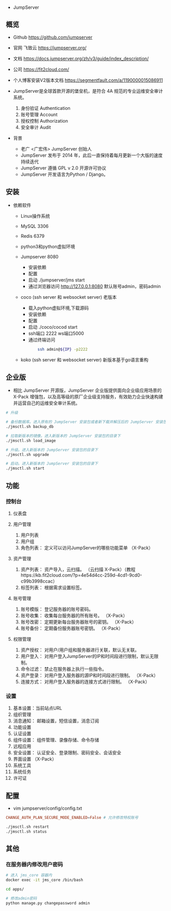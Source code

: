 
- JumpServer
## 概览

- Github  https://github.com/jumpserver
- 官网 飞致云 https://jumpserver.org/
- 文档 https://docs.jumpserver.org/zh/v3/guide/index_description/
- 公司 https://fit2cloud.com/

- 个人博客安装V2版本文档 https://segmentfault.com/a/1190000015086911 

- JumpServer是全球首款开源的堡垒机，是符合 4A 规范的专业运维安全审计系统。
    1. 身份验证 Authentication
    2. 账号管理 Account
    3. 授权控制 Authorization
    4. 安全审计 Audit

- 背景
    - 老广 <广宏伟> JumpServer 创始人
    - JumpServer 发布于 2014 年，此后一直保持着每月更新一个大版的速度持续迭代
    - JumpServer 遵循 GPL v 2.0 开源许可协议
    - JumpServer 开发语言为Python / Django。

## 安装
- 依赖软件
    - Linux操作系统
    - MySQL         3306
    - Redis         6379
    - python3和python虚拟环境
    - Jumpserver    8080
        - 安装依赖 
        - 配置 
        - 启动 ./jumpserver/jms start
        - 通过浏览器访问 http://127.0.0.1:8080 默认账号admin，密码admin

    - coco (ssh server 和 websocket server) 老版本
        - 载入python虚拟环境,下载源码
        - 安装依赖
        - 配置
        - 启动 ./coco/cocod start
        - ssh端口 2222  ws端口5000
        - 通过终端访问
            ```bash 
                ssh admin@${IP} -p2222
            ```
    - koko (ssh server 和 websocket server) 新版本基于go语言重构

## 企业版
- 相比 JumpServer 开源版，JumpServer 企业版提供面向企业级应用场景的 X-Pack 增强包，以及高等级的原厂企业级支持服务，有效助力企业快速构建并运营自己的运维安全审计系统。

```bash
# 升级

# 备份数据库。进入原有的 JumpServer 安装包或者新下载并解压后的 JumpServer 安装包进行数据库备份。
./jmsctl.sh backup_db

# 拉取新版本的镜像。进入新版本的 JumpServer 安装包的目录下
./jmsctl.sh load_image

# 升级。进入新版本的 JumpServer 安装包的目录下
./jmsctl.sh upgrade

# 启动。进入新版本的 JumpServer 安装包的目录下
./jmsctl.sh start
```

## 功能
### 控制台
1. 仪表盘

2. 用户管理
    1. 用户列表
    2. 用户组
    3. 角色列表： 定义可以访问JumpServer的哪些功能菜单 （X-Pack）

3. 资产管理
    1. 资产列表： 资产导入，云扫描。 （云扫描 X-Pack）（教程https://kb.fit2cloud.com/?p=4e54d4cc-259d-4cd1-9cd0-c99b3998ccac）
    2. 标签列表： 根据需求设置标签。

4. 账号管理
    1. 账号模版： 登记服务器的账号密码。
    2. 账号收集： 收集每台服务器的所有账号。 （X-Pack）
    3. 账号改密： 定期更新每台服务器账号的密钥。 （X-Pack）
    4. 账号备份： 定期备份服务器账号密钥。 （X-Pack）

5. 权限管理
    1. 资产授权： 对用户/用户组和服务器进行关联，默认无关联。
    2. 用户登入： 对用户登入JumpServer的IP和时间段进行限制，默认无限制。
    3. 命令过滤： 禁止在服务器上执行一些指令。
    4. 资产登录： 对用户登入服务器的源IP和时间段进行限制。 （X-Pack）
    5. 连接方式： 对用户登入服务器的连接方式进行限制。 （X-Pack）

### 设置
1. 基本设置：当前站点URL
2. 组织管理
3. 消息通知： 邮箱设置，短信设置，消息订阅
4. 功能设置
5. 认证设置
6. 组件设置： 组件管理、录像存储、命令存储
7. 远程应用
8. 安全设置： 认证安全、登录限制、密码安全、会话安全
9. 界面设置 （X-Pack）
10. 系统工具
11. 系统任务
12. 许可证

## 配置
- vim jumpserver/config/config.txt
```conf
CHANGE_AUTH_PLAN_SECURE_MODE_ENABLED=False # 允许修改特权账号
```

```bash
./jmsctl.sh restart
./jmsctl.sh status
```


## 其他
### 在服务器内修改用户密码
```bash
# 进入 jms_core 容器内
docker exec -it jms_core /bin/bash

cd apps/

# 修改admin密码
python manage.py changepassword admin
```